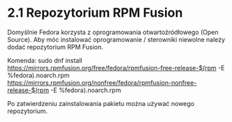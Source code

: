 # 2.1 Repozytorium RPM Fusion
Domyślnie Fedora korzysta z oprogramowania otwartoźródłowego (Open Source).
Aby móc instalować oprogramowanie / sterowniki niewolne należy dodać repozytorium RPM Fusion.

Komenda:
sudo dnf install https://mirrors.rpmfusion.org/free/fedora/rpmfusion-free-release-$(rpm -E %fedora).noarch.rpm https://mirrors.rpmfusion.org/nonfree/fedora/rpmfusion-nonfree-release-$(rpm -E %fedora).noarch.rpm

Po zatwierdzeniu zainstalowania pakietu można używać nowego repozytorium.
